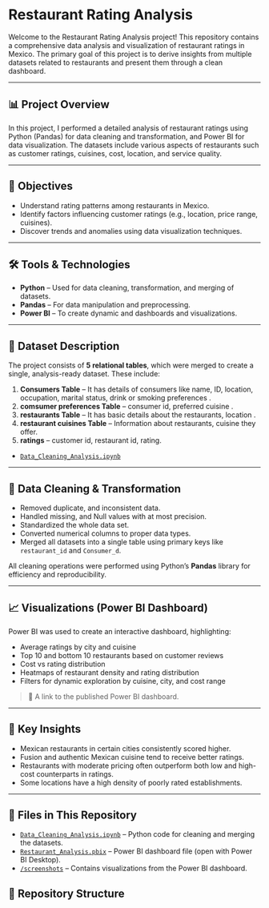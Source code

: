 
# Restaurant Rating Analysis 

Welcome to the Restaurant Rating Analysis project! This repository contains a comprehensive data analysis and visualization of restaurant ratings in Mexico. The primary goal of this project is to derive insights  from multiple datasets related to restaurants and present them through a clean dashboard.

---

## 📊 Project Overview

In this project, I performed a detailed analysis of restaurant ratings using Python (Pandas) for data cleaning and transformation, and Power BI for data visualization. The datasets include various aspects of restaurants such as customer ratings, cuisines, cost, location, and service quality.

---

## 🧠 Objectives

- Understand rating patterns among restaurants in Mexico.
- Identify factors influencing customer ratings (e.g., location, price range, cuisines).
- Discover trends and anomalies using data visualization techniques.

---

## 🛠️ Tools & Technologies

- **Python** – Used for data cleaning, transformation, and merging of datasets.
- **Pandas** – For data manipulation and preprocessing.
- **Power BI** – To create dynamic and dashboards and visualizations.

---

## 📁 Dataset Description

The project consists of **5 relational tables**, which were merged to create a single, analysis-ready dataset. These include:

1. **Consumers Table** – It has details of consumers like name, ID, location, occupation, marital status, drink or smoking preferences .
2. **comsumer preferences Table** – consumer id, preferred cuisine .
3. **restaurants Table** – It has basic details about the restaurants, location .
4. **restaurant cuisines Table** – Information about restaurants, cuisine they offer.
5. **ratings** – customer id, restaurant id, rating.

- [`Data_Cleaning_Analysis.ipynb`](notebooks/Data_Cleaning_Analysis.ipynb)
---

## 🧹 Data Cleaning & Transformation

- Removed duplicate, and inconsistent data.
- Handled missing, and Null values with at most precision.
- Standardized the whole data set.
- Converted numerical columns to proper data types.
- Merged all datasets into a single table using primary keys  like `restaurant_id` and  `Consumer_d`.

All cleaning operations were performed using Python’s **Pandas** library for efficiency and reproducibility.

---

## 📈 Visualizations (Power BI Dashboard)

Power BI was used to create an interactive dashboard, highlighting:

- Average ratings by city and cuisine
- Top 10 and bottom 10 restaurants based on customer reviews
- Cost vs rating distribution
- Heatmaps of restaurant density and rating distribution
- Filters for dynamic exploration by cuisine, city, and cost range

> 📌 A link to the published Power BI dashboard.

---

## 🧩 Key Insights

- Mexican restaurants in certain cities consistently scored higher.
- Fusion and authentic Mexican cuisine tend to receive better ratings.
- Restaurants with moderate pricing often outperform both low and high-cost counterparts in ratings.
- Some locations have a high density of poorly rated establishments.

---
## 🔗 Files in This Repository

- [`Data_Cleaning_Analysis.ipynb`](notebooks/Data_Cleaning_Analysis.ipynb) – Python code for cleaning and merging the datasets.
- [`Restaurant_Analysis.pbix`](Restaurant_Analysis.pbix) – Power BI dashboard file (open with Power BI Desktop).
- [`/screenshots`](screenshots/) – Contains visualizations from the Power BI dashboard.

## 📂 Repository Structure

